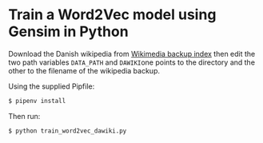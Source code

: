 # Train a Word2Vec model using Gensim in Python

Download the Danish wikipedia from [Wikimedia backup
index](https://dumps.wikimedia.org/backup-index.html) then edit the
two path variables `DATA_PATH` and `DAWIKI`one points to the directory
and the other to the filename of the wikipedia backup.

Using the supplied Pipfile:

```sh
$ pipenv install
```

Then run:

```sh
$ python train_word2vec_dawiki.py
```
